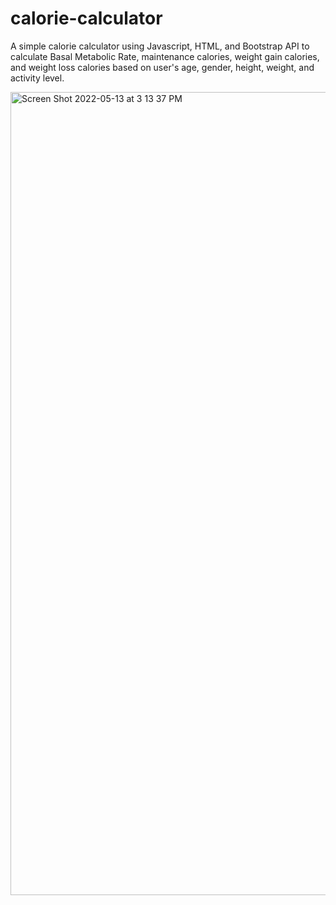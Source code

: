 # calorie-calculator
A simple calorie calculator using Javascript, HTML, and Bootstrap API to calculate Basal Metabolic Rate, maintenance calories, weight gain calories, and weight loss calories based on user's age, gender, height, weight, and activity level.

<img width="1285" alt="Screen Shot 2022-05-13 at 3 13 37 PM" src="https://user-images.githubusercontent.com/80065258/168374447-acac58b1-8f84-4bcb-90ef-a74fdaf5ee40.png">
